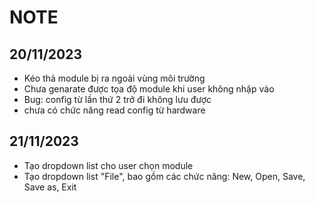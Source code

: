 ﻿# NOTE

## 20/11/2023
- Kéo thả module bị ra ngoài vùng môi trường
- Chưa genarate được tọa độ module khi user không nhập vào
- Bug: config từ lần thứ 2 trở đi không lưu được
- chưa có chức năng read config từ hardware
## 21/11/2023
- Tạo dropdown list cho user chọn module
- Tạo dropdown list "File", bao gồm các chức năng: New, Open, Save, Save as, Exit
